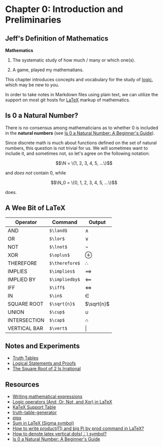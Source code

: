 # Chapter 0: Introduction and Preliminaries

## Jeff's Definition of Mathematics

**Mathematics**

1. The systematic study of how much / many or which one(s).

2. A game, played my mathematians.

This chapter introduces concepts and vocabulary for the study of
[logic](https://en.wikipedia.org/wiki/Logic), which may be new to you.

In order to take notes in Markdown files using plain text, we can utilize
the support on most git hosts for
[LaTeX](https://en.wikipedia.org/wiki/LaTeX) markup of mathematics.


## Is $0$ a Natural Number? 

There is no consensus among mathematicians as to whether $0$ is included
in the **natural numbers** (see [Is 0 a Natural Number: A Beginner's
Guide](https://www.storyofmathematics.com/is-0-a-natural-number/)).

Since discrete math is much about functions defined on the set of natural
numbers, this question is not trivial for us.  We will sometimes want to
include it, and sometimes not, so let's agree on the following notation:
```math
\N = \{1, 2, 3, 4, 5, ...\}
```
and *does not* contain $0$, while
```math
\N_0 = \{0, 1, 2, 3, 4, 5, ...\}
```
does.


## A Wee Bit of LaTeX

| Operator     | Command          | Output       |
|--------------|------------------|--------------|
| AND          | `$\land$`        | $\land$      |
| OR           | `$\lor$`         | $\lor$       |
| NOT          | `$\lnot$`        | $\lnot$      |
| XOR          | `$\oplus$`       | $\oplus$     |
| THEREFORE    | `$\therefore$`   | $\therefore$ |
| IMPLIES      | `$\implies$`     | $\implies$   |
| IMPLIED BY   | `$\impliedby$`   | $\impliedby$ |
| IFF          | `$\iff$`         | $\iff$       |
| IN           | `$\in$`          | $\in$        |
| SQUARE ROOT  | `$\sqrt{n}$`     | $\sqrt{n}$   |
| UNION        | `$\cup$`         | $\cup$       |
| INTERSECTION | `$\cap$`         | $\cap$       |
| VERTICAL BAR | `$\vert$`        | $\vert$      |


## Notes and Experiments

* [Truth Tables](TruthTables.md)
* [Logical Statements and Proofs](LogicalStatementsAndProofs.md)
* [The Square Root of 2 Is Irrational](SquareRootOfTwo.md)


## Resources

* [Writing mathematical expressions](https://docs.github.com/en/get-started/writing-on-github/working-with-advanced-formatting/writing-mathematical-expressions)
* [Logic operators (And, Or, Not, and Xor) in LaTeX](https://latexdoc.com/logic-operators-in-latex/)
* [KaTeX Support Table](https://katex.org/docs/support_table.html)
* [truth-table-generator](https://pypi.org/project/truth-table-generator/)
* [pipx](https://github.com/pypa/pipx)
* [Sum in LaTeX (Sigma symbol)](https://latex-tutorial.com/sum-latex/)
* [How to write product(Π) and big Pi by prod command in LaTeX?](https://www.physicsread.com/use-of-product-notation-in-latex/)
* [How to denote latex vertical dots(⋮) symbol?](https://www.physicsread.com/latex-vertical-dots-symbol/)
* [Is 0 a Natural Number: A Beginner's Guide](https://www.storyofmathematics.com/is-0-a-natural-number/)
